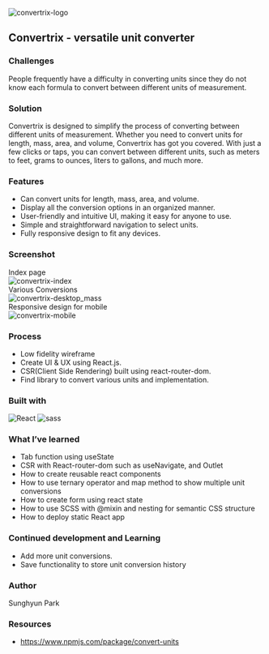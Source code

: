 ![convertrix-logo](https://github.com/oliveguy/live-chat-app/assets/103153516/727f7aed-d9d3-4921-b3b1-78a78fe19b57)
## Convertrix - versatile unit converter

### Challenges
People frequently have a difficulty in converting units since they do not know each formula to convert between different units of measurement.

### Solution
Convertrix is designed to simplify the process of converting between different units of measurement. Whether you need to convert units for length, mass, area, and volume, Convertrix has got you covered. With just a few clicks or taps, you can convert between different units, such as meters to feet, grams to ounces, liters to gallons, and much more.

### Features
-	Can convert units for length, mass, area, and volume.
-	Display all the conversion options in an organized manner.
-	User-friendly and intuitive UI, making it easy for anyone to use.
-	Simple and straightforward navigation to select units.
-	Fully responsive design to fit any devices.

### Screenshot
Index page <br>
![convertrix-index](https://github.com/oliveguy/live-chat-app/assets/103153516/032ec361-459d-4479-b3d5-f7dde346bfb1)
<br>
Various Conversions <br>
![convertrix-desktop_mass](https://github.com/oliveguy/live-chat-app/assets/103153516/566dd6e9-eb4d-48b2-8732-55e44d6c8374)
<br>
Responsive design for mobile <br>
![convertrix-mobile](https://github.com/oliveguy/live-chat-app/assets/103153516/2fa45d1d-64d6-4527-8903-d65f989f178f)
<br>

### Process
-	Low fidelity wireframe
-	Create UI & UX using React.js.
-	CSR(Client Side Rendering) built using react-router-dom.
-	Find library to convert various units and implementation.

### Built with
![React](https://img.shields.io/badge/-React-222222?style=for-the-badge&logo=react)
![sass](https://img.shields.io/badge/sass-CC6699?style=for-the-badge&logo=sass&logoColor=white)

### What I’ve learned
-	Tab function using useState
-	CSR with React-router-dom such as useNavigate, and Outlet
-	How to create reusable react components
-	How to use ternary operator and map method to show multiple unit conversions
-	How to create form using react state
-	How to use SCSS with @mixin and nesting for semantic CSS structure
-	How to deploy static React app

### Continued development and Learning
-	Add more unit conversions.
-	Save functionality to store unit conversion history

### Author
Sunghyun Park

### Resources
-	https://www.npmjs.com/package/convert-units
